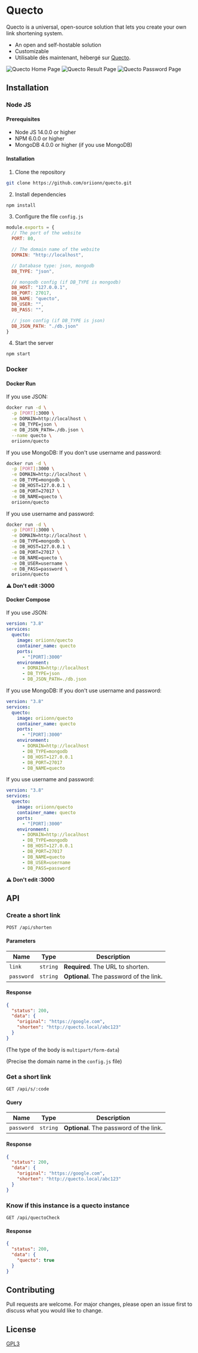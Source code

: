 # Quecto
Quecto is a universal, open-source solution that lets you create your own link shortening system.
- An open and self-hostable solution
- Customizable
- Utilisable dès maintenant, hébergé sur [Quecto](https://s.oriondev.fr).

![Quecto Home Page](docs/home.png)
![Quecto Result Page](docs/result.png)
![Quecto Password Page](docs/password.png)

## Installation

### Node JS

#### Prerequisites
- Node JS 14.0.0 or higher
- NPM 6.0.0 or higher
- MongoDB 4.0.0 or higher (if you use MongoDB)

#### Installation
1. Clone the repository
```bash
git clone https://github.com/oriionn/quecto.git
```
2. Install dependencies
```bash
npm install
```
3. Configure the file `config.js`
```js
module.exports = {
  // The port of the website
  PORT: 80,

  // The domain name of the website
  DOMAIN: "http://localhost",

  // Database type: json, mongodb
  DB_TYPE: "json",

  // mongodb config (if DB_TYPE is mongodb)
  DB_HOST: "127.0.0.1",
  DB_PORT: 27017,
  DB_NAME: "quecto",
  DB_USER: "",
  DB_PASS: "",

  // json config (if DB_TYPE is json)
  DB_JSON_PATH: "./db.json"
}
```

4. Start the server
```bash
npm start
```

### Docker
#### Docker Run
If you use JSON:
```bash
docker run -d \
  -p [PORT]:3000 \
  -e DOMAIN=http://localhost \
  -e DB_TYPE=json \
  -e DB_JSON_PATH=./db.json \
  --name quecto \
  oriionn/quecto
```
If you use MongoDB:
If you don't use username and password:
```bash
docker run -d \
  -p [PORT]:3000 \
  -e DOMAIN=http://localhost \
  -e DB_TYPE=mongodb \
  -e DB_HOST=127.0.0.1 \
  -e DB_PORT=27017 \
  -e DB_NAME=quecto \
  oriionn/quecto
```
If you use username and password:
```bash
docker run -d \
  -p [PORT]:3000 \
  -e DOMAIN=http://localhost \
  -e DB_TYPE=mongodb \
  -e DB_HOST=127.0.0.1 \
  -e DB_PORT=27017 \
  -e DB_NAME=quecto \
  -e DB_USER=username \
  -e DB_PASS=password \
  oriionn/quecto
```
**⚠ Don't edit :3000**

#### Docker Compose
If you use JSON:
```yaml
version: "3.8"
services:
  quecto:
    image: oriionn/quecto
    container_name: quecto
    ports:
      - "[PORT]:3000"
    environment:
      - DOMAIN=http://localhost
      - DB_TYPE=json
      - DB_JSON_PATH=./db.json
```
If you use MongoDB:
If you don't use username and password:
```yaml
version: "3.8"
services:
  quecto:
    image: oriionn/quecto
    container_name: quecto
    ports:
      - "[PORT]:3000"
    environment:
      - DOMAIN=http://localhost
      - DB_TYPE=mongodb
      - DB_HOST=127.0.0.1
      - DB_PORT=27017
      - DB_NAME=quecto
```
If you use username and password:
```yaml
version: "3.8"
services:
  quecto:
    image: oriionn/quecto
    container_name: quecto
    ports:
      - "[PORT]:3000"
    environment:
      - DOMAIN=http://localhost
      - DB_TYPE=mongodb
      - DB_HOST=127.0.0.1
      - DB_PORT=27017
      - DB_NAME=quecto
      - DB_USER=username 
      - DB_PASS=password
```
**⚠ Don't edit :3000**

## API
### Create a short link
```http
POST /api/shorten
```
#### Parameters
| Name       | Type | Description                             |
|------------| --- |-----------------------------------------|
| `link`     | `string` | **Required**. The URL to shorten.       |
| `password` | `string` | **Optional**. The password of the link. |

#### Response
```json
{
  "status": 200,
  "data": {
    "original": "https://google.com",
    "shorten": "http://quecto.local/abc123"
  }
}
```
(The type of the body is `multipart/form-data`)

(Precise the domain name in the `config.js` file)

### Get a short link
```http
GET /api/s/:code
```

#### Query
| Name       | Type | Description                             |
|------------| --- |-----------------------------------------|
| `password` | `string` | **Optional**. The password of the link. |

#### Response
```json
{
  "status": 200,
  "data": {
    "original": "https://google.com",
    "shorten": "http://quecto.local/abc123"
  }
}
```

### Know if this instance is a quecto instance
```http
GET /api/quectoCheck
```

#### Response
```json
{
  "status": 200,
  "data": {
    "quecto": true
  }
}
```

## Contributing
Pull requests are welcome. For major changes, please open an issue first to discuss what you would like to change.

## License
[GPL3](https://github.com/oriionn/quecto/blob/main/LICENSE)

